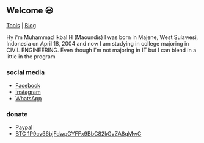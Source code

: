 ## Welcome 😃

[Tools](https://tools.maoundis.com) | [Blog](https://blog.maoundis.com)

Hy i'm Muhammad Ikbal H (Maoundis) I was born in Majene, West Sulawesi, Indonesia on April 18, 2004 and now I am studying in college majoring in CIVIL ENGINEERING.
Even though I'm not majoring in IT but I can blend in a little in the program

### social media
- [Facebook](https://fb.me/Xiuz.Maoundis)
- [Instagram](https://instagram.com/ikbal.rdmc__)
- [WhatsApp](https://wa.me/+6283138932677)

### donate
- [Paypal](https://paypal.me/ikbalRdmc)
- [BTC 1P9cv66bjFdwpGYFFx9BbC82kGvZA8qMwC](https://www.blockchain.com/btc/address/1P9cv66bjFdwpGYFFx9BbC82kGvZA8qMwC)
